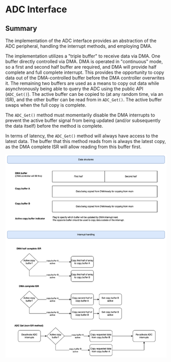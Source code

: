 # ADC Interface
## Summary
The implementation of the ADC interface provides an abstraction of the ADC peripheral, handling the interrupt methods, and employing DMA.

The implementation utilizes a "triple buffer" to receive data via DMA. One buffer directly controlled via DMA. DMA is operated in "continuous" mode, so a first and second half buffer are required, and DMA will provide half complete and full complete interrupt. This provides the opportunity to copy data out of the DMA-controlled buffer before the DMA controller overwrites it. The remaining two buffers are used as a means to copy out data while asynchronously being able to query the ADC using the public API (`ADC_Get()`). The active buffer can be copied to (at any random time, via an ISR), and the other buffer can be read from in `ADC_Get()`. The active buffer swaps when the full copy is complete.

The `ADC_Get()` method must momentarily disable the DMA interrupts to prevent the active buffer signal from being updated (and/or subsequently the data itself) before the method is complete.

In terms of latency, the `ADC_Get()` method will always have access to the latest data. The buffer that this method reads from is always the latest copy, as the DMA complete ISR will allow reading from this buffer first.

![Components](dma_buffers.png)
